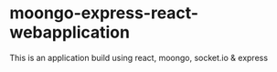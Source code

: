 # moongo-express-react-webapplication
This is an application build using react, moongo, socket.io &amp; express
